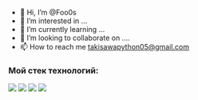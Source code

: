 - 👋 Hi, I’m @Foo0s
- 👀 I’m interested in ...
- 🌱 I’m currently learning ...
- 💞️ I’m looking to collaborate on ....
- 📫 How to reach me takisawapython05@gmail.com

<!---
Foo0s/Foo0s is a ✨ special ✨ repository because its `README.md` (this file) appears on your GitHub profile.
You can click the Preview link to take a look at your changes.
--->

### Мой стек технологий:
<img src="https://img.shields.io/badge/Python-yellow?style=for-the-badge&logo=Python&logoColor=black"/> <img src="https://img.shields.io/badge/Git-black?style=for-the-badge&logo=Git&logoColor=white"/> <img src="https://img.shields.io/badge/GitHub-black?style=for-the-badge&logo=GitHub&logoColor=purple"/> <img src="https://img.shields.io/badge/Photoshop-blue?style=for-the-badge&logo=Adobe Photoshop&logoColor=black"/>



